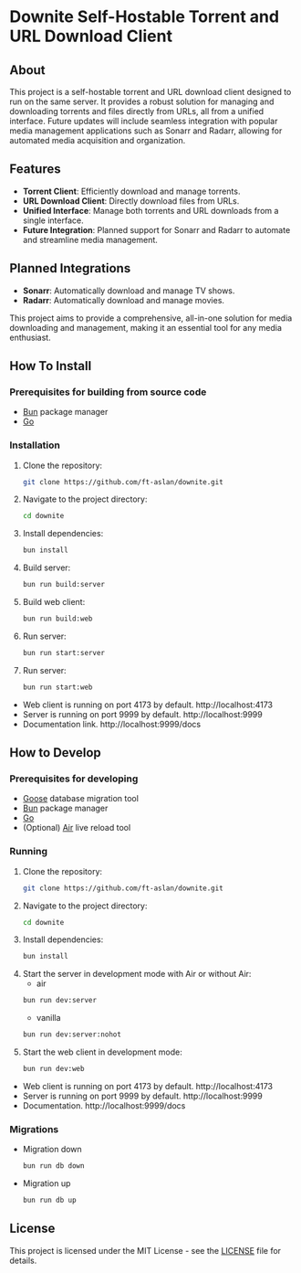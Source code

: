 # Downite Self-Hostable Torrent and URL Download Client

## About

This project is a self-hostable torrent and URL download client designed to run on the same server. It provides a robust solution for managing and downloading torrents and files directly from URLs, all from a unified interface. Future updates will include seamless integration with popular media management applications such as Sonarr and Radarr, allowing for automated media acquisition and organization.

## Features

- **Torrent Client**: Efficiently download and manage torrents.
- **URL Download Client**: Directly download files from URLs.
- **Unified Interface**: Manage both torrents and URL downloads from a single interface.
- **Future Integration**: Planned support for Sonarr and Radarr to automate and streamline media management.

## Planned Integrations

- **Sonarr**: Automatically download and manage TV shows.
- **Radarr**: Automatically download and manage movies.

This project aims to provide a comprehensive, all-in-one solution for media downloading and management, making it an essential tool for any media enthusiast.

## How To Install

### Prerequisites for building from source code

- [Bun](https://github.com/oven-sh/bun) package manager
- [Go](https://go.dev/)

### Installation

1. Clone the repository:
   ```sh
   git clone https://github.com/ft-aslan/downite.git
   ```
2. Navigate to the project directory:
   ```sh
   cd downite
   ```
3. Install dependencies:
   ```sh
   bun install
   ```
4. Build server:
   ```sh
   bun run build:server
   ```
5. Build web client:
   ```sh
   bun run build:web
   ```
6. Run server:
   ```sh
   bun run start:server
   ```
7. Run server:
   ```sh
   bun run start:web
   ```

- Web client is running on port 4173 by default. http://localhost:4173
- Server is running on port 9999 by default. http://localhost:9999
- Documentation link. http://localhost:9999/docs

## How to Develop

### Prerequisites for developing

- [Goose](https://github.com/pressly/goose) database migration tool
- [Bun](https://github.com/oven-sh/bun) package manager
- [Go](https://go.dev/)
- (Optional) [Air](https://github.com/air-verse/air) live reload tool

### Running

1. Clone the repository:
   ```sh
   git clone https://github.com/ft-aslan/downite.git
   ```
2. Navigate to the project directory:
   ```sh
   cd downite
   ```
3. Install dependencies:
   ```sh
   bun install
   ```
4. Start the server in development mode with Air or without Air:
   - air
   ```sh
   bun run dev:server
   ```
   - vanilla
   ```sh
   bun run dev:server:nohot
   ```
5. Start the web client in development mode:
   ```sh
   bun run dev:web
   ```

- Web client is running on port 4173 by default. http://localhost:4173
- Server is running on port 9999 by default. http://localhost:9999
- Documentation. http://localhost:9999/docs

### Migrations

- Migration down
  ```sh
  bun run db down
  ```
- Migration up
  ```sh
  bun run db up
  ```

## License

This project is licensed under the MIT License - see the [LICENSE](LICENSE) file for details.
